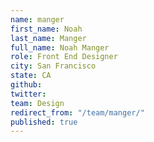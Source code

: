 ```yaml
---
name: manger
first_name: Noah
last_name: Manger
full_name: Noah Manger
role: Front End Designer
city: San Francisco
state: CA
github: 
twitter: 
team: Design
redirect_from: "/team/manger/"
published: true
---
```


